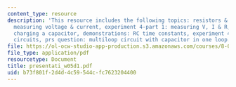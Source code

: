```yaml
---
content_type: resource
description: 'This resource includes the following topics: resistors & ohm?s law,
  measuring voltage & current, experiment 4-part 1: measuring V, I & R, prs questions:
  charging a capacitor, demonstrations: RC time constants, experiment 4-part II: RC
  circuits, prs question: multiloop circuit with capacitor in one loop.'
file: https://ol-ocw-studio-app-production.s3.amazonaws.com/courses/8-02-physics-ii-electricity-and-magnetism-spring-2007/b73f801f2d4d4c59544cfc7623204400_presentati_w05d1.pdf
file_type: application/pdf
resourcetype: Document
title: presentati_w05d1.pdf
uid: b73f801f-2d4d-4c59-544c-fc7623204400
---
```

